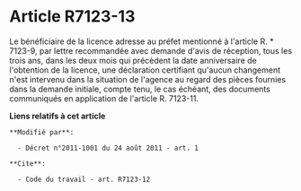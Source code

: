 # Article R7123-13

Le bénéficiaire de la licence adresse au préfet mentionné à l'article R. * 7123-9, par lettre recommandée avec demande d'avis
de réception, tous les trois ans, dans les deux mois qui précèdent la date anniversaire de l'obtention de la licence, une
déclaration certifiant qu'aucun changement n'est intervenu dans la situation de l'agence au regard des pièces fournies dans
la demande initiale, compte tenu, le cas échéant, des documents communiqués en application de l'article R. 7123-11.

**Liens relatifs à cet article**

	**Modifié par**:

	  - Décret n°2011-1001 du 24 août 2011 - art. 1

	**Cite**:

	  - Code du travail - art. R7123-12

